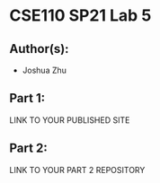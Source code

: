 # CSE110 SP21 Lab 5

## Author(s):
- Joshua Zhu

## Part 1:

LINK TO YOUR PUBLISHED SITE

## Part 2:

LINK TO YOUR PART 2 REPOSITORY